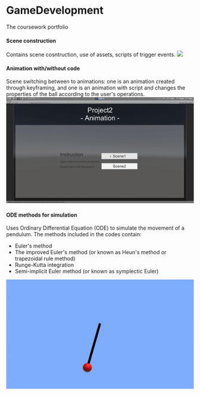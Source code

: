 # GameDevelopment
The coursework portfolio

#### Scene construction

Contains scene cosntruction, use of assets, scripts of trigger events.
![](https://github.com/RiverLeeGitHub/GameDevelopment/blob/master/Scene%20construction/demo.gif?raw=true)

#### Animation with/without code

Scene switching between to animations: one is an animation created through keyframing, and one is an animation with script and changes the properties of the ball according to the user's operations.
![](https://github.com/RiverLeeGitHub/GameDevelopment/blob/master/Animation%20with%20or%20without%20codes/demo.gif?raw=true)

#### ODE methods for simulation

Uses Ordinary Differential Equation (ODE) to simulate the movement of a pendulum. The methods included in the codes contain: 
* Euler's method
* The improved Euler's method (or known as Heun's method or trapezoidal rule method)
* Runge-Kutta integration
* Semi-implicit Euler method (or known as symplectic Euler)

![](https://github.com/RiverLeeGitHub/GameDevelopment/blob/master/ODE%20simulation/demo.gif?raw=true)
